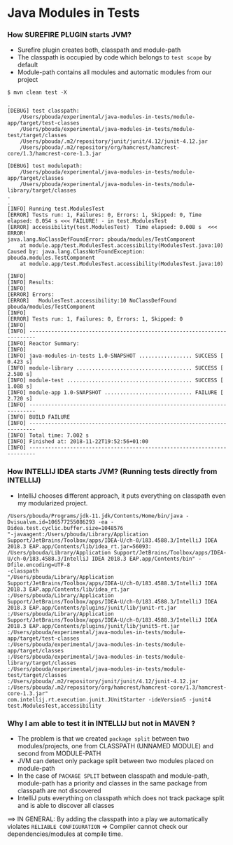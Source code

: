 # Java Modules in Tests

### How SUREFIRE PLUGIN starts JVM?

- Surefire plugin creates both, classpath and module-path
- The classpath is occupied by code which belongs to `test scope` by default
- Module-path contains all modules and automatic modules from our project

```
$ mvn clean test -X

.
[DEBUG] test classpath:  
    /Users/pbouda/experimental/java-modules-in-tests/module-app/target/test-classes  
    /Users/pbouda/experimental/java-modules-in-tests/module-test/target/classes  
    /Users/pbouda/.m2/repository/junit/junit/4.12/junit-4.12.jar  
    /Users/pbouda/.m2/repository/org/hamcrest/hamcrest-core/1.3/hamcrest-core-1.3.jar
    
[DEBUG] test modulepath:  
    /Users/pbouda/experimental/java-modules-in-tests/module-app/target/classes  
    /Users/pbouda/experimental/java-modules-in-tests/module-library/target/classes
.
.
[INFO] Running test.ModulesTest
[ERROR] Tests run: 1, Failures: 0, Errors: 1, Skipped: 0, Time elapsed: 0.054 s <<< FAILURE! - in test.ModulesTest
[ERROR] accessibility(test.ModulesTest)  Time elapsed: 0.008 s  <<< ERROR!
java.lang.NoClassDefFoundError: pbouda/modules/TestComponent
	at module.app/test.ModulesTest.accessibility(ModulesTest.java:10)
Caused by: java.lang.ClassNotFoundException: pbouda.modules.TestComponent
	at module.app/test.ModulesTest.accessibility(ModulesTest.java:10)

[INFO]
[INFO] Results:
[INFO]
[ERROR] Errors:
[ERROR]   ModulesTest.accessibility:10 NoClassDefFound pbouda/modules/TestComponent
[INFO]
[ERROR] Tests run: 1, Failures: 0, Errors: 1, Skipped: 0
[INFO]
[INFO] ------------------------------------------------------------------------
[INFO] Reactor Summary:
[INFO]
[INFO] java-modules-in-tests 1.0-SNAPSHOT ................. SUCCESS [  0.423 s]
[INFO] module-library ..................................... SUCCESS [  2.580 s]
[INFO] module-test ........................................ SUCCESS [  1.088 s]
[INFO] module-app 1.0-SNAPSHOT ............................ FAILURE [  2.720 s]
[INFO] ------------------------------------------------------------------------
[INFO] BUILD FAILURE
[INFO] ------------------------------------------------------------------------
[INFO] Total time: 7.002 s
[INFO] Finished at: 2018-11-22T19:52:56+01:00
[INFO] ------------------------------------------------------------------------

```

### How INTELLIJ IDEA starts JVM? (Running tests directly from INTELLIJ)

- IntelliJ chooses different approach, it puts everything on classpath even my modularized project.

```
/Users/pbouda/Programs/jdk-11.jdk/Contents/Home/bin/java -Dvisualvm.id=106577255086293 -ea -Didea.test.cyclic.buffer.size=1048576 
"-javaagent:/Users/pbouda/Library/Application Support/JetBrains/Toolbox/apps/IDEA-U/ch-0/183.4588.3/IntelliJ IDEA 2018.3 EAP.app/Contents/lib/idea_rt.jar=56093:
/Users/pbouda/Library/Application Support/JetBrains/Toolbox/apps/IDEA-U/ch-0/183.4588.3/IntelliJ IDEA 2018.3 EAP.app/Contents/bin" -Dfile.encoding=UTF-8 
-classpath 
"/Users/pbouda/Library/Application Support/JetBrains/Toolbox/apps/IDEA-U/ch-0/183.4588.3/IntelliJ IDEA 2018.3 EAP.app/Contents/lib/idea_rt.jar
:/Users/pbouda/Library/Application Support/JetBrains/Toolbox/apps/IDEA-U/ch-0/183.4588.3/IntelliJ IDEA 2018.3 EAP.app/Contents/plugins/junit/lib/junit-rt.jar
:/Users/pbouda/Library/Application Support/JetBrains/Toolbox/apps/IDEA-U/ch-0/183.4588.3/IntelliJ IDEA 2018.3 EAP.app/Contents/plugins/junit/lib/junit5-rt.jar
:/Users/pbouda/experimental/java-modules-in-tests/module-app/target/test-classes
:/Users/pbouda/experimental/java-modules-in-tests/module-app/target/classes
:/Users/pbouda/experimental/java-modules-in-tests/module-library/target/classes
:/Users/pbouda/experimental/java-modules-in-tests/module-test/target/classes
:/Users/pbouda/.m2/repository/junit/junit/4.12/junit-4.12.jar
:/Users/pbouda/.m2/repository/org/hamcrest/hamcrest-core/1.3/hamcrest-core-1.3.jar" 
com.intellij.rt.execution.junit.JUnitStarter -ideVersion5 -junit4 test.ModulesTest,accessibility
```

### Why I am able to test it in INTELLIJ but not in MAVEN ?

- The problem is that we created `package split` between two modules/projects, one from CLASSPATH (UNNAMED MODULE) and second from MODULE-PATH
- JVM can detect only package split between two modules placed on module-path
- In the case of `PACKAGE SPLIT` between classpath and module-path, module-path has a priority and classes in the same package from classpath are not discovered
- IntelliJ puts everything on classpath which does not track package split and is able to discover all classes

==> IN GENERAL: By adding the classpath into a play we automatically violates `RELIABLE CONFIGURATION` => Compiler cannot check our dependencies/modules at compile time.